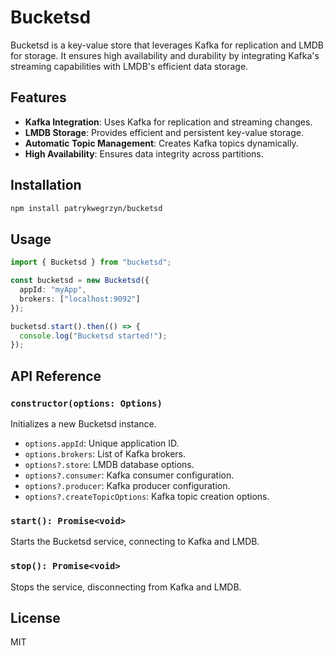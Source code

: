 # Bucketsd

Bucketsd is a key-value store that leverages Kafka for replication and LMDB for storage. It ensures high availability and durability by integrating Kafka's streaming capabilities with LMDB's efficient data storage.

## Features
- **Kafka Integration**: Uses Kafka for replication and streaming changes.
- **LMDB Storage**: Provides efficient and persistent key-value storage.
- **Automatic Topic Management**: Creates Kafka topics dynamically.
- **High Availability**: Ensures data integrity across partitions.

## Installation
```sh
npm install patrykwegrzyn/bucketsd
```

## Usage

```typescript
import { Bucketsd } from "bucketsd";

const bucketsd = new Bucketsd({
  appId: "myApp",
  brokers: ["localhost:9092"]
});

bucketsd.start().then(() => {
  console.log("Bucketsd started!");
});
```

## API Reference

### `constructor(options: Options)`
Initializes a new Bucketsd instance.

- `options.appId`: Unique application ID.
- `options.brokers`: List of Kafka brokers.
- `options?.store`: LMDB database options.
- `options?.consumer`: Kafka consumer configuration.
- `options?.producer`: Kafka producer configuration.
- `options?.createTopicOptions`: Kafka topic creation options.

### `start(): Promise<void>`
Starts the Bucketsd service, connecting to Kafka and LMDB.

### `stop(): Promise<void>`
Stops the service, disconnecting from Kafka and LMDB.


## License
MIT
